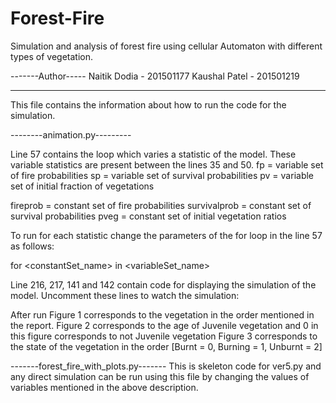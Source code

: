# Forest-Fire
Simulation and analysis of forest fire using cellular Automaton with different types of vegetation. 


-------Author-----
Naitik Dodia - 201501177
Kaushal Patel - 201501219

------------------

This file contains the information about how to run the code for the simulation.

--------animation.py---------

Line 57 contains the loop which varies a statistic of the model.
These variable statistics are present between the lines 35 and 50.
fp = variable set of fire probabilities
sp = variable set of survival probabilities
pv = variable set of initial fraction of vegetations

fireprob = constant set of fire probabilities
survivalprob = constant set of survival probabilities
pveg = constant set of initial vegetation ratios

To run for each statistic change the parameters of the for loop in the line 57 as follows:

for <constantSet_name> in <variableSet_name>

Line 216, 217, 141 and 142 contain code for displaying the simulation of the model. Uncomment these lines to watch the simulation:

After run Figure 1 corresponds to the vegetation in the order mentioned in the report.
Figure 2 corresponds to the age of Juvenile vegetation and 0 in this figure corresponds to not Juvenile vegetation
Figure 3 corresponds to the state of the vegetation in the order [Burnt = 0, Burning = 1, Unburnt = 2]


-------forest_fire_with_plots.py-------
This is skeleton code for ver5.py and any direct simulation can be run using this file by changing the values of variables mentioned in the above description.
